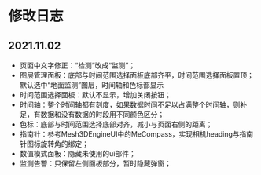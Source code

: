 # 修改日志
##  2021.11.02
* 页面中文字修正：“检测”改成“监测”；
* 图层管理面板：底部与时间范围选择面板底部齐平，时间范围选择面板置顶；默认选中“地面监测”图层，时间轴和色标都显示
* 时间范围选择面板：默认不显示，增加关闭按钮；
* 时间轴：整个时间轴都有刻度，如果数据时间不足以占满整个时间轴，则补足，有数据和没有数据的时段用不同颜色区分；
* 色标：底部与时间范围选择底部对齐，减小与页面右侧的距离；
* 指南针：参考Mesh3DEngineUI中的MeCompass，实现相机heading与指南针图标旋转角的绑定；
* 数值模式面板：隐藏未使用的ui部件；
* 监测告警：只保留左侧面板部分，暂时隐藏弹窗；
